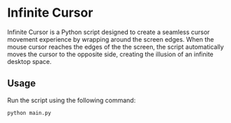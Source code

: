 # Infinite Cursor

Infinite Cursor is a Python script designed to create a seamless cursor movement experience by wrapping around the screen edges.
When the mouse cursor reaches the edges of the the screen, the script automatically moves the cursor to the opposite side, creating the illusion of an infinite desktop space.

## Usage

Run the script using the following command:

```bash
python main.py
